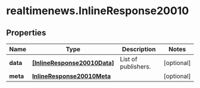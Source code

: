 # realtimenews.InlineResponse20010

## Properties

Name | Type | Description | Notes
------------ | ------------- | ------------- | -------------
**data** | [**[InlineResponse20010Data]**](InlineResponse20010Data.md) | List of publishers. | [optional] 
**meta** | [**InlineResponse20010Meta**](InlineResponse20010Meta.md) |  | [optional] 


